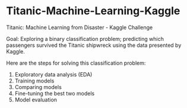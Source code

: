 # Titanic-Machine-Learning-Kaggle
Titanic: Machine Learning from Disaster - Kaggle Challenge

Goal: Exploring a binary classification problem; predicting which passengers survived the Titanic shipwreck using the data presented by Kaggle.

Here are the steps for solving this classification problem:
1. Exploratory data analysis (EDA)
2. Training models
3. Comparing models
5. Fine-tuning the best two models
3. Model evaluation
